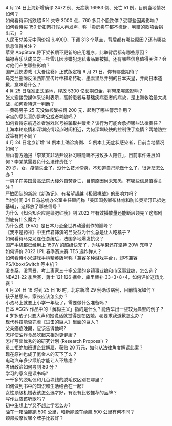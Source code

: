 4 月 24 日上海新增确诊 2472 例、无症状 16983 例、死亡 51 例，目前当地情况如何？  
如何看待沪指跌超 5% 失守 3000 点，760 多只个股跌停？受哪些因素影响？  
如何看待买 150 份扣肉打假人再发声，称「卖房卖车都不撤诉，判赔的款项会捐出去」？  
人民币兑美元中间价报 6.4909，下调 313 个基点，背后都有哪些原因？还有哪些信息值得关注？  
苹果 AppStore 将下架长期不更新的应用程序，此举背后都有哪些原因？  
福禄寿乐队成员之一杜雪儿因涉嫌犯走私毒品罪被抓，还有哪些信息值得关注？会对他们产生哪些影响？  
国产武侠游戏《太吾绘卷》正式版定档 9 月 21 日，你有哪些期待？  
乌克兰删除反法西斯宣传片中和希特勒、墨索里尼并列的日本天皇，并向日本道歉，意味着什么？  
4 月 25 日降准正式落地，释放 5300 亿长期资金，将带来哪些影响？  
张文宏接受媒体采访时表示，高龄患者与基础疾病患者的病故，是上海救治最大挑战，如何看待这一判断？  
一黄码男子 25 天没做核酸被罚 200 元，起到了哪些警示作用？  
宇宙的尽头真的是考公或者考编吗？  
如何看待东航遇难者游戏账号被骗取并贩卖？该行为可能会承担哪些法律责任？  
上海本轮疫情和深圳疫情起点时间相近，为何深圳较快的控制住了疫情？两地防控政策有何不同？  
4 月 24 日北京新增 14 例本土确诊病例、 5 例本土无症状感染者，目前当地情况如何？  
唐山警方通报「李某某非法开设补习班隐瞒不报致多人阳性」，目前事件进展如何？李某某需要负什么法律责任？  
29 岁，女，疫情失业了，没什么技术傍身，不知道自己能做什么了，很迷茫怎么办？  
一男子在美国最高法院大楼外自焚身亡，目前原因尚未知悉，有哪些信息值得关注？  
严敏团队的新综《新游记》，有希望超越《极限挑战》的影响力吗？  
当地时间 24 日乌总统办公室主任顾问称「美国国务卿布林肯和防长奥斯汀已抵达基辅」，这释放了哪些信号？  
为什么《知否知否应是绿肥红瘦》到 2022 年有效播放量还能断层领先？这部剧到底有什么魔力？  
为什么说《EVA》是日本乃至全世界动漫创作的巅峰？  
《我不是药神》中王传君饰演的吕受益为什么总是让人吃橘子？  
如何看待马克龙连任总统后，法国多地爆发抗议？  
国产手机都已经用上 150W 的超级快充了，为啥苹果还在坚持 20W 充电？  
如何评价 2022 LPL 春季赛决赛 TES 选炸弹人？  
如何看待小米游戏手柄精英版号称「兼容多种游戏平台」，却不兼容 PS/Xbox/Switch 等主机？  
没关系，没背景，考上离家三十多公里的乡镇事业编和市区事业编，怎么选？  
NBA21-22 季后赛，勇士 121:126 掘金，库里替补 33+3+8+4，如何评价这场比赛？  
4 月 24 日 16 时到 25 日 16 时，北京新增 29 例确诊病例，目前情况如何？  
孩子总尿床，家长应该怎么办？  
小孩马上就要上小学一年级了，需要做什么准备吗？  
日本 ACGN 作品中的「解构主义」指的是什么？能否举出一些较为典型的例子？  
4 岁多孩子只要大声和她说话就觉得是在凶她，老要求我道歉怎么办？  
现代科技能否完虐《进击的巨人》里面的巨人？  
父亲癌症晚期，应该告诉他吗?  
怎样使油炸食品吃起来相对更健康？  
怎样写出优秀的的研究计划 (Research Proposal) ？  
员工拒绝加班遭企业解雇，获赔 20 万元，如何从法律角度解读此案？  
现在原神也成了氪金人的天下了么？  
电动汽车多少续航才能让人不焦虑？  
考研政治如何考到 80 分？  
学习的意义是读书吗?  
一千多的脱毛仪和几百块钱的脱毛仪区别在哪里？  
如何做到书中的知识和生活结合在一起?  
女性顶级机械表该怎么选才好，有没有比较推荐的品牌？  
写作业应该听歌吗？  
初中生想上学又不想上学怎么办?  
油车一箱油能跑 500 公里，和新能源车续航 500 公里有何不同？  
颈部按摩仪哪个牌子比较好？  
